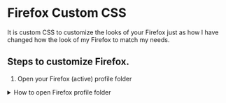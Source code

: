 # Firefox Custom CSS

It is custom CSS to customize the looks of your Firefox just as how I have changed how the look of my Firefox to match my needs. 

## Steps to customize Firefox.
1. Open your Firefox (active) profile folder

<details>
  <summary>How to open Firefox profile folder</summary>
  <br>
  <ul>
    <li> Go to <code>about:profiles</code> </li>
    <li> Click on <code>Open Folder</code> in <b>Root Directory</b> of the profile that is in use. </li>
    <img alt="" src="./images/firefox-profile.png">
  </ul>
</details>

